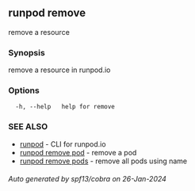 ## runpod remove

remove a resource

### Synopsis

remove a resource in runpod.io

### Options

```
  -h, --help   help for remove
```

### SEE ALSO

* [runpod](runpod.md)	 - CLI for runpod.io
* [runpod remove pod](runpod_remove_pod.md)	 - remove a pod
* [runpod remove pods](runpod_remove_pods.md)	 - remove all pods using name

###### Auto generated by spf13/cobra on 26-Jan-2024
